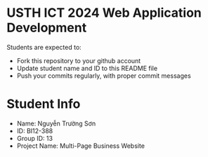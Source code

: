 USTH ICT 2024 Web Application Development
=====================================================

Students are expected to:

* Fork this repository to your github account
* Update student name and ID to this README file
* Push your commits regularly, with proper commit messages

Student Info
=======================

* Name: Nguyễn Trường Sơn
* ID: BI12-388
* Group ID: 13
* Project Name: Multi-Page Business Website
